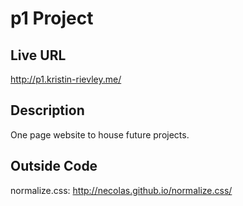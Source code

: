 # p1 Project
## Live URL
http://p1.kristin-rievley.me/

## Description
One page website to house future projects.

## Outside Code
normalize.css: http://necolas.github.io/normalize.css/
